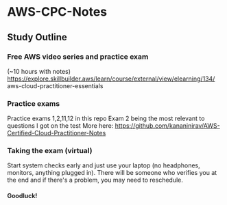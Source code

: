 # AWS-CPC-Notes

## Study Outline

### Free AWS video series and practice exam 
   (~10 hours with notes) 
   https://explore.skillbuilder.aws/learn/course/external/view/elearning/134/   aws-cloud-practitioner-essentials

### Practice exams 
   Practice exams 1,2,11,12 in this repo
   Exam 2 being the most relevant to questions I got on the test
More here: https://github.com/kananinirav/AWS-Certified-Cloud-Practitioner-Notes

### Taking the exam (virtual)
  Start system checks early and just use your laptop (no headphones, monitors, anything plugged in). There will be someone who verifies you at the end and if  there's a problem, you may need to reschedule.

#### Goodluck!